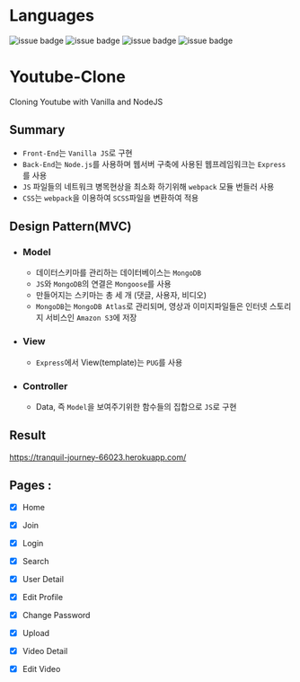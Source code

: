 # Languages

![issue badge](https://img.shields.io/badge/language-PUG-orange.svg)
![issue badge](https://img.shields.io/badge/language-CSS-informational.svg)
![issue badge](https://img.shields.io/badge/language-JS-yellow.svg)
![issue badge](https://img.shields.io/badge/language-Node-peru.svg)

# Youtube-Clone

Cloning Youtube with Vanilla and NodeJS

## Summary
- `Front-End`는 `Vanilla JS`로 구현
- `Back-End`는 `Node.js`를 사용하며 웹서버 구축에 사용된 웹프레임워크는 `Express`를 사용
- `JS` 파일들의 네트워크 병목현상을 최소화 하기위해 `webpack` 모듈 번들러 사용
- `CSS`는 `webpack`을 이용하여 `SCSS`파일을 변환하여 적용

## Design Pattern(MVC)
- ### Model
  - 데이터스키마를 관리하는 데이터베이스는 `MongoDB`
  - `JS`와 `MongoDB`의 연결은 `Mongoose`를 사용
  - 만들어지는 스키마는 총 세 개 (댓글, 사용자, 비디오)
  - `MongoDB`는 `MongoDB Atlas`로 관리되며, 영상과 이미지파일들은 인터넷 스토리지 서비스인 `Amazon S3`에 저장


- ### View
  - `Express`에서 View(template)는 `PUG`를 사용
  
- ### Controller
  - Data, 즉 `Model`을 보여주기위한 함수들의 집합으로 `JS`로 구현

## Result    

https://tranquil-journey-66023.herokuapp.com/

## Pages :

- [x] Home
- [x] Join
- [x] Login
- [x] Search
- [x] User Detail
- [X] Edit Profile
- [X] Change Password
- [X] Upload
- [x] Video Detail
- [X] Edit Video

